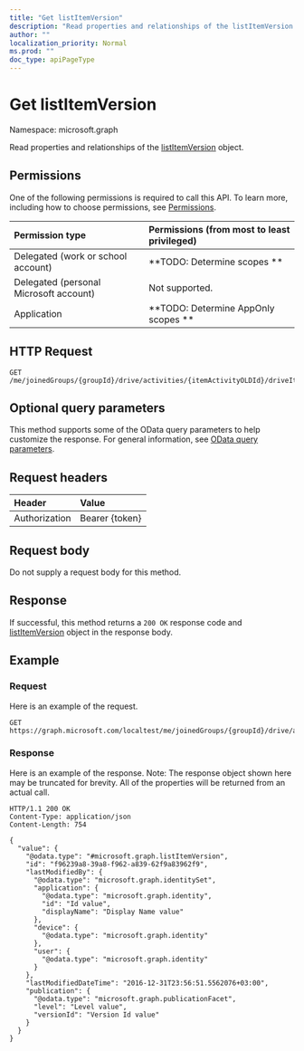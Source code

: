 ```yaml
---
title: "Get listItemVersion"
description: "Read properties and relationships of the listItemVersion object."
author: ""
localization_priority: Normal
ms.prod: ""
doc_type: apiPageType
---
```


# Get listItemVersion

Namespace: microsoft.graph

Read properties and relationships of the [listItemVersion](../resources/listitemversion.md) object.

## Permissions
One of the following permissions is required to call this API. To learn more, including how to choose permissions, see [Permissions](/concepts/permissions-reference.md).

|Permission type|Permissions (from most to least privileged)|
|:---|:---|
|Delegated (work or school account)|**TODO: Determine scopes **|
|Delegated (personal Microsoft account)|Not supported.|
|Application|**TODO: Determine AppOnly scopes **|

## HTTP Request
<!-- {
  "blockType": "ignored"
}
-->
``` http
GET /me/joinedGroups/{groupId}/drive/activities/{itemActivityOLDId}/driveItem/listItem/versions/{listItemVersionId}
```

## Optional query parameters
This method supports some of the OData query parameters to help customize the response. For general information, see [OData query parameters](/graph/query-parameters).

## Request headers
|Header|Value|
|:---|:---|
|Authorization|Bearer {token}|

## Request body
Do not supply a request body for this method.

## Response
If successful, this method returns a `200 OK` response code and [listItemVersion](../resources/listitemversion.md) object in the response body.

## Example

### Request
Here is an example of the request.
<!-- {
  "blockType": "request",
  "name": "get_listitemversion"
}
-->
``` http
GET https://graph.microsoft.com/localtest/me/joinedGroups/{groupId}/drive/activities/{itemActivityOLDId}/driveItem/listItem/versions/{listItemVersionId}
```

### Response
Here is an example of the response. Note: The response object shown here may be truncated for brevity. All of the properties will be returned from an actual call.
<!-- {
  "blockType": "response",
  "truncated": true,
  "@odata.type": "microsoft.graph.listItemVersion"
}
-->
``` http
HTTP/1.1 200 OK
Content-Type: application/json
Content-Length: 754

{
  "value": {
    "@odata.type": "#microsoft.graph.listItemVersion",
    "id": "f96239a8-39a8-f962-a839-62f9a83962f9",
    "lastModifiedBy": {
      "@odata.type": "microsoft.graph.identitySet",
      "application": {
        "@odata.type": "microsoft.graph.identity",
        "id": "Id value",
        "displayName": "Display Name value"
      },
      "device": {
        "@odata.type": "microsoft.graph.identity"
      },
      "user": {
        "@odata.type": "microsoft.graph.identity"
      }
    },
    "lastModifiedDateTime": "2016-12-31T23:56:51.5562076+03:00",
    "publication": {
      "@odata.type": "microsoft.graph.publicationFacet",
      "level": "Level value",
      "versionId": "Version Id value"
    }
  }
}
```

